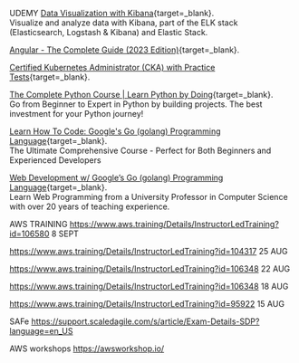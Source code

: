 UDEMY
[Data Visualization with Kibana]( https://www.udemy.com/course/data-visualization-with-kibana/ ){target=_blank}.  
Visualize and analyze data with Kibana, part of the ELK stack (Elasticsearch, Logstash & Kibana) and Elastic Stack.


[Angular - The Complete Guide (2023 Edition)]( https://www.udemy.com/course/the-complete-guide-to-angular-2/){target=_blank}.

[Certified Kubernetes Administrator (CKA) with Practice Tests]( https://www.udemy.com/course/certified-kubernetes-administrator-with-practice-tests/ ){target=_blank}.


[The Complete Python Course | Learn Python by Doing]( https://www.udemy.com/course/the-complete-python-course/ ){target=_blank}.  
Go from Beginner to Expert in Python by building projects. The best investment for your Python journey!


[Learn How To Code: Google's Go (golang) Programming Language]( https://www.udemy.com/course/learn-how-to-code/ ){target=_blank}.  
The Ultimate Comprehensive Course - Perfect for Both Beginners and Experienced Developers

[Web Development w/ Google’s Go (golang) Programming Language]( https://www.udemy.com/course/go-programming-language/ ){target=_blank}.  
Learn Web Programming from a University Professor in Computer Science with over 20 years of teaching experience.

AWS TRAINING 
https://www.aws.training/Details/InstructorLedTraining?id=106580
8 SEPT

https://www.aws.training/Details/InstructorLedTraining?id=104317
25 AUG

https://www.aws.training/Details/InstructorLedTraining?id=106348
22 AUG

https://www.aws.training/Details/InstructorLedTraining?id=106348
18 AUG

https://www.aws.training/Details/InstructorLedTraining?id=95922
15 AUG




SAFe
https://support.scaledagile.com/s/article/Exam-Details-SDP?language=en_US

AWS  workshops
https://awsworkshop.io/